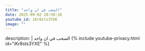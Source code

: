 ```yaml
---
title: "السحب في ان واحد"
date: 2025-09-02 20:59:10 
youtube_id: iKr8sts3YXE
image: ""
---
```

description: |
  السحب في ان واحد
{% include youtube-privacy.html id="iKr8sts3YXE" %}
